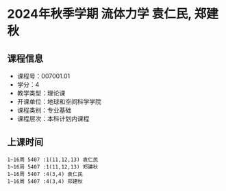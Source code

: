 # 2024年秋季学期 流体力学 袁仁民, 郑建秋






## 课程信息

- 课程号：007001.01
- 学分：4
- 教学类型：理论课
- 开课单位：地球和空间科学学院
- 课程类别：专业基础
- 课程层次：本科计划内课程

## 上课时间

```
1~16周 5407 :1(11,12,13) 袁仁民
1~16周 5407 :1(11,12,13) 郑建秋
1~16周 5407 :4(3,4) 袁仁民
1~16周 5407 :4(3,4) 郑建秋
```

